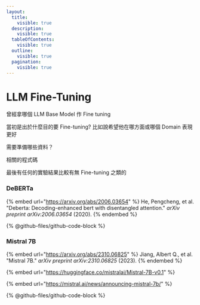 ```yaml
---
layout:
  title:
    visible: true
  description:
    visible: true
  tableOfContents:
    visible: true
  outline:
    visible: true
  pagination:
    visible: true
---
```


# LLM Fine-Tuning

曾經拿哪個 LLM Base Model 作 Fine tuning&#x20;

當初是出於什麼目的要 Fine-tuning? 比如說希望他在哪方面或哪個 Domain 表現更好&#x20;

需要準備哪些資料？&#x20;

相關的程式碼

最後有任何的實驗結果比較有無 Fine-tuning 之類的



### DeBERTa

{% embed url="https://arxiv.org/abs/2006.03654" %}
He, Pengcheng, et al. "Deberta: Decoding-enhanced bert with disentangled attention." _arXiv preprint arXiv:2006.03654_ (2020).
{% endembed %}

{% @github-files/github-code-block %}

### Mistral 7B

{% embed url="https://arxiv.org/abs/2310.06825" %}
Jiang, Albert Q., et al. "Mistral 7B." _arXiv preprint arXiv:2310.06825_ (2023).
{% endembed %}

{% embed url="https://huggingface.co/mistralai/Mistral-7B-v0.1" %}

{% embed url="https://mistral.ai/news/announcing-mistral-7b/" %}

{% @github-files/github-code-block %}
